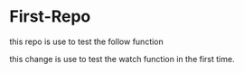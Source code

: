 # First-Repo
this repo is use to test the follow function


this change is use to test the watch function in the first time.
